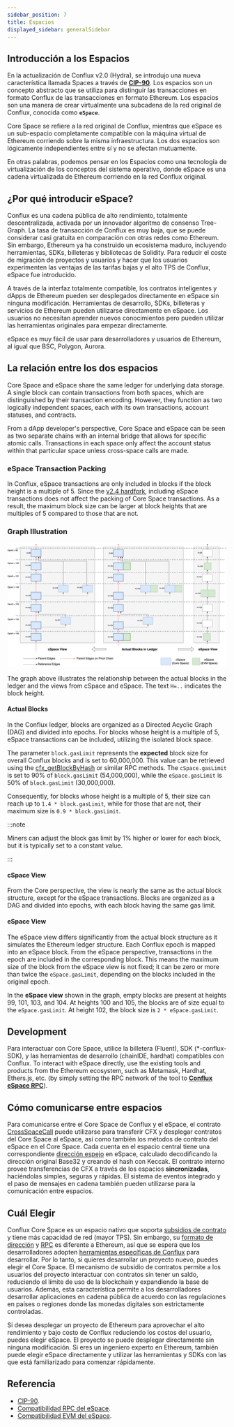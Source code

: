 ```yaml
---
sidebar_position: 7
title: Espacios
displayed_sidebar: generalSidebar
---
```


## **Introducción a los Espacios**

En la actualización de Conflux v2.0 (Hydra), se introdujo una nueva característica llamada Spaces a través de **[CIP-90](https://github.com/Conflux-Chain/CIPs/blob/master/CIPs/cip-90.md)**. Los espacios son un concepto abstracto que se utiliza para distinguir las transacciones en formato Conflux de las transacciones en formato Ethereum. Los espacios son una manera de crear virtualmente una subcadena de la red original de Conflux, conocida como **`eSpace`**.

Core Space se refiere a la red original de Conflux, mientras que eSpace es un sub-espacio completamente compatible con la máquina virtual de Ethereum corriendo sobre la misma infraestructura. Los dos espacios son lógicamente independientes entre sí y no se afectan mutuamente.

En otras palabras, podemos pensar en los Espacios como una tecnología de virtualización de los conceptos del sistema operativo, donde eSpace es una cadena virtualizada de Ethereum corriendo en la red Conflux original.

## **¿Por qué introducir eSpace?**

Conflux es una cadena pública de alto rendimiento, totalmente descentralizada, activada por un innovador algoritmo de consenso Tree-Graph. La tasa de transacción de Conflux es muy baja, que se puede considerar casi gratuita en comparación con otras redes como Ethereum. Sin embargo, Ethereum ya ha construido un ecosistema maduro, incluyendo herramientas, SDKs, billeteras y bibliotecas de Solidity. Para reducir el coste de migración de proyectos y usuarios y hacer que los usuarios experimenten las ventajas de las tarifas bajas y el alto TPS de Conflux, eSpace fue introducido.

A través de la interfaz totalmente compatible, los contratos inteligentes y dApps de Ethereum pueden ser desplegados directamente en eSpace sin ninguna modificación. Herramientas de desarrollo, SDKs, billeteras y servicios de Ethereum pueden utilizarse directamente en eSpace. Los usuarios no necesitan aprender nuevos conocimientos pero pueden utilizar las herramientas originales para empezar directamente.

eSpace es muy fácil de usar para desarrolladores y usuarios de Ethereum, al igual que BSC, Polygon, Aurora.

## **La relación entre los dos espacios**

Core Space and eSpace share the same ledger for underlying data storage. A single block can contain transactions from both spaces, which are distinguished by their transaction encoding. However, they function as two logically independent spaces, each with its own transactions, account statuses, and contracts.

From a dApp developer's perspective, Core Space and eSpace can be seen as two separate chains with an internal bridge that allows for specific atomic calls. Transactions in each space only affect the account status within that particular space unless cross-space calls are made.

### eSpace Transaction Packing

In Conflux, eSpace transactions are only included in blocks if the block height is a multiple of 5. Since the [v2.4 hardfork](../hardforks/v2.4.md), including eSpace transactions does not affect the packing of Core Space transactions. As a result, the maximum block size can be larger at block heights that are multiples of 5 compared to those that are not.

### Graph Illustration

![spaces view from hardfork v2.4](./img/space.drawio.svg)

The graph above illustrates the relationship between the actual blocks in the ledger and the views from cSpace and eSpace. The text `H=..` indicates the block height.

#### Actual Blocks

In the Conflux ledger, blocks are organized as a Directed Acyclic Graph (DAG) and divided into epochs. For blocks whose height is a multiple of 5, eSpace transactions can be included, utilizing the isolated block space.

The parameter `block.gasLimit` represents the **expected** block size for overall Conflux blocks and is set to 60,000,000. This value can be retrieved using the [cfx_getBlockByHash](../../core/build/json-rpc/cfx-namespace.md) or similar RPC methods. The `cSpace.gasLimit` is set to 90% of `block.gasLimit` (54,000,000), while the `eSpace.gasLimit` is 50% of `block.gasLimit` (30,000,000).

Consequently, for blocks whose height is a multiple of 5, their size can reach up to `1.4 * block.gasLimit`, while for those that are not, their maximum size is `0.9 * block.gasLimit`.

:::note

Miners can adjust the block gas limit by 1% higher or lower for each block, but it is typically set to a constant value.

:::

#### cSpace View

From the Core perspective, the view is nearly the same as the actual block structure, except for the eSpace transactions. Blocks are organized as a DAG and divided into epochs, with each block having the same gas limit.

#### eSpace View

The eSpace view differs significantly from the actual block structure as it simulates the Ethereum ledger structure. Each Conflux epoch is mapped into an eSpace block. From the eSpace perspective, transactions in the epoch are included in the corresponding block. This means the maximum size of the block from the eSpace view is not fixed; it can be zero or more than twice the `eSpace.gasLimit`, depending on the blocks included in the original epoch.

In the **eSpace view** shown in the graph, empty blocks are present at heights 99, 101, 103, and 104. At heights 100 and 105, the blocks are of size equal to the `eSpace.gasLimit`. At height 102, the block size is `2 * eSpace.gasLimit`.

## Development

Para interactuar con Core Space, utilice la billetera (Fluent), SDK (*-conflux-SDK), y las herramientas de desarrollo (chainIDE, hardhat) compatibles con Conflux. To interact with eSpace directly, use the existing tools and products from the Ethereum ecosystem, such as Metamask, Hardhat, Ethers.js, etc. (by simply setting the RPC network of the tool to **[Conflux eSpace RPC](../../espace/network-endpoints.md)**).

## **Cómo comunicarse entre espacios**

Para comunicarse entre el Core Space de Conflux y el eSpace, el contrato [CrossSpaceCall](../../core/core-space-basics/internal-contracts/crossSpaceCall.md) puede utilizarse para transferir CFX y desplegar contratos del Core Space al eSpace, así como también los métodos de contrato del eSpace en el Core Space. Cada cuenta en el espacio central tiene una correspondiente [dirección espejo](../../espace/build/accounts.md#mapped-addresses-in-cross-space-operations) en eSpace, calculado decodificando la dirección original Base32 y creando el hash con Keccak. El contrato interno provee transferencias de CFX a través de los espacios **sincronizadas**, haciéndolas simples, seguras y rápidas. El sistema de eventos integrado y el paso de mensajes en cadena también pueden utilizarse para la comunicación entre espacios.

## **Cuál Elegir**

Conflux Core Space es un espacio nativo que soporta [subsidios de contrato](../../core/core-space-basics/internal-contracts/sponsor-whitelist-control.md) y tiene más capacidad de red (mayor TPS). Sin embargo, su [ formato de dirección](../../core/core-space-basics/addresses.md) y [RPC](../../core/build/json-rpc/cfx-namespace.md) es diferente a Ethereum, así que se espera que los desarrolladores adopten [herramientas específicas de Conflux](../../core/build/sdks-and-tools/sdks.md) para desarrollar. Por lo tanto, si quieres desarrollar un proyecto nuevo, puedes elegir el Core Space. El mecanismo de subsidio de contratos permite a los usuarios del proyecto interactuar con contratos sin tener un saldo, reduciendo el límite de uso de la blockchain y expandiendo la base de usuarios. Además, esta característica permite a los desarrolladores desarrollar aplicaciones en cadena pública de acuerdo con las regulaciones en países o regiones donde las monedas digitales son estrictamente controladas.

Si desea desplegar un proyecto de Ethereum para aprovechar el alto rendimiento y bajo costo de Conflux reduciendo los costos del usuario, puedes elegir eSpace. El proyecto se puede desplegar directamente sin ninguna modificación. Si eres un ingeniero experto en Ethereum, también puede elegir eSpace directamente y utilizar las herramientas y SDKs con las que está familiarizado para comenzar rápidamente.

## Referencia

- [CIP-90](https://github.com/Conflux-Chain/CIPs/blob/master/CIPs/cip-90.md).
- [Compatibilidad RPC del eSpace](../../espace/build/jsonrpc-compatibility.md).
- [Compatibilidad EVM del eSpace](../../espace/build/evm-compatibility.md).
